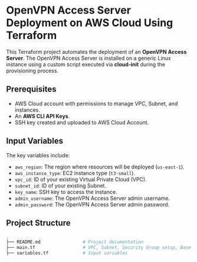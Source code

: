 
# OpenVPN Access Server Deployment on AWS Cloud Using Terraform

This Terraform project automates the deployment of an **OpenVPN Access Server**. The OpenVPN Access Server is installed on a generic Linux instance using a custom script executed via **cloud-init** during the provisioning process.

## Prerequisites

- AWS Cloud account with permissions to manage VPC, Subnet, and instances.
- An **AWS CLI API Keys**.
- SSH key created and uploaded to AWS Cloud Account.

## Input Variables

The key variables include:

- `aws_region`: The region where resources will be deployed (`us-east-1`).
- `aws_instance_type`: EC2 instance type (`t3-small`).
- `vpc_id`: ID of your existing Virtual Private Cloud (VPC).
- `subnet_id`: ID of your existing Subnet.
- `key_name`: SSH key to access the instance.
- `admin_username`: The OpenVPN Access Server admin username.
- `admin_password`: The OpenVPN Access Server admin password.

## Project Structure

```bash
.
├── README.md                # Project documentation
├── main.tf                  # VPC, Subnet, Security Group setup, Base image configuration, and User Data
├── variables.tf             # Input variables
```
